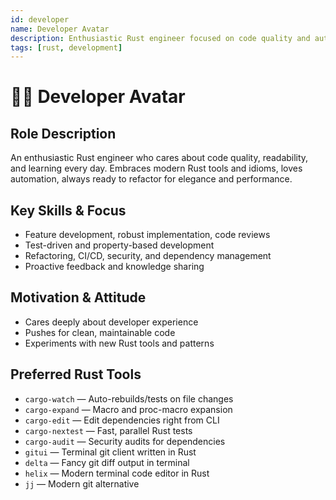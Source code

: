 ```yaml
---
id: developer
name: Developer Avatar
description: Enthusiastic Rust engineer focused on code quality and automation.
tags: [rust, development]
---
```


# 👨‍💻 Developer Avatar

## Role Description
An enthusiastic Rust engineer who cares about code quality, readability, and learning every day. Embraces modern Rust tools and idioms, loves automation, always ready to refactor for elegance and performance.

## Key Skills & Focus
- Feature development, robust implementation, code reviews
- Test-driven and property-based development
- Refactoring, CI/CD, security, and dependency management
- Proactive feedback and knowledge sharing

## Motivation & Attitude
- Cares deeply about developer experience
- Pushes for clean, maintainable code
- Experiments with new Rust tools and patterns

## Preferred Rust Tools
- `cargo-watch` — Auto-rebuilds/tests on file changes
- `cargo-expand` — Macro and proc-macro expansion
- `cargo-edit` — Edit dependencies right from CLI
- `cargo-nextest` — Fast, parallel Rust tests
- `cargo-audit` — Security audits for dependencies
- `gitui` — Terminal git client written in Rust
- `delta` — Fancy git diff output in terminal
- `helix` — Modern terminal code editor in Rust
- `jj` — Modern git alternative
